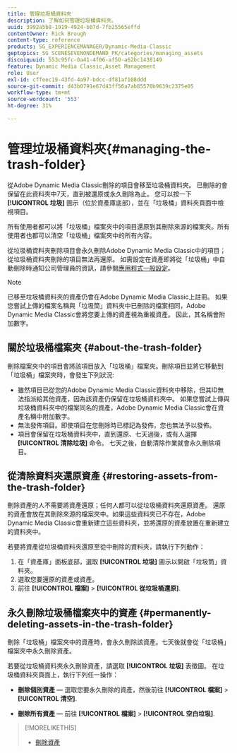 ```yaml
---
title: 管理垃圾桶資料夾
description: 了解如何管理垃圾桶資料夾。
uuid: 3992a5b8-1919-4924-b07d-7fb25565effd
contentOwner: Rick Brough
content-type: reference
products: SG_EXPERIENCEMANAGER/Dynamic-Media-Classic
geptopics: SG_SCENESEVENONDEMAND_PK/categories/managing_assets
discoiquuid: 553c95fc-0a41-4f06-af50-a62bc1438149
feature: Dynamic Media Classic,Asset Management
role: User
exl-id: cffeec19-43fd-4a97-bdcc-df81af108ddd
source-git-commit: d43b0791e67d43ff56a7ab85570b9639c2375e05
workflow-type: tm+mt
source-wordcount: '553'
ht-degree: 31%

---
```


# 管理垃圾桶資料夾{#managing-the-trash-folder}

從Adobe Dynamic Media Classic刪除的項目會移至垃圾桶資料夾。 已刪除的會保留在此資料夾中7天，直到被還原或永久刪除為止。 您可以按一下 **[!UICONTROL 垃圾]** 圖示（位於資產庫底部），並在「垃圾桶」資料夾頁面中檢視項目。

所有使用者都可以將「垃圾桶」檔案夾中的項目還原到其刪除來源的檔案夾。所有使用者也都可以清空「垃圾桶」檔案夾中的所有內容。

從垃圾桶資料夾刪除項目會永久刪除Adobe Dynamic Media Classic中的項目；從垃圾桶資料夾刪除的項目無法再還原。 如需設定在資產即將從「垃圾桶」中自動刪除時通知公司管理員的資訊，請參閱[應用程式一般設定](application-setup.md#general_settings)。

>[!NOTE]
>
>已移至垃圾桶資料夾的資產仍會在Adobe Dynamic Media Classic上註冊。 如果您嘗試上傳的檔案名稱與「垃圾筒」資料夾中已刪除的檔案相同，Adobe Dynamic Media Classic會將您要上傳的資產視為重複資產。 因此，其名稱會附加數字。

## 關於垃圾桶檔案夾 {#about-the-trash-folder}

刪除檔案夾中的項目會將該項目放入「垃圾桶」檔案夾。刪除項目並將它移動到「垃圾桶」檔案夾時，會發生下列狀況:

* 雖然項目已從您的Adobe Dynamic Media Classic資料夾中移除，但其ID無法指派給其他資產，因為該資產仍保留在垃圾桶資料夾中。 如果您嘗試上傳與垃圾桶資料夾中的檔案同名的資產，Adobe Dynamic Media Classic會在資產名稱中附加數字。
* 無法發佈項目。即使項目在您刪除時已標記為發佈，您也無法予以發佈。
* 項目會保留在垃圾桶資料夾中，直到還原、七天過後，或有人選擇 **[!UICONTROL 清除垃圾]** 命令。 七天之後，自動清除作業就會永久刪除項目。

## 從清除資料夾還原資產 {#restoring-assets-from-the-trash-folder}

刪除資產的人不需要將資產還原；任何人都可以從垃圾桶資料夾還原資產。 還原的資產會放在其刪除來源的檔案夾中。如果這些資料夾已不存在，Adobe Dynamic Media Classic會重新建立這些資料夾，並將還原的資產放置在重新建立的資料夾中。

若要將資產從垃圾桶資料夾還原至從中刪除的資料夾，請執行下列動作：

1. 在「資產庫」面板底部，選取 **[!UICONTROL 垃圾]** 圖示以開啟「垃圾筒」資料夾。
1. 選取您要還原的資產或資產。
1. 前往 **[!UICONTROL 檔案]** > **[!UICONTROL 從垃圾桶還原]**.

## 永久刪除垃圾桶檔案夾中的資產 {#permanently-deleting-assets-in-the-trash-folder}

刪除「垃圾桶」檔案夾中的資產時，會永久刪除該資產。七天後就會從「垃圾桶」檔案夾中永久刪除資產。

若要從垃圾桶資料夾永久刪除資產，請選取 **[!UICONTROL 垃圾]** 表徵圖。 在垃圾桶資料夾頁面上，執行下列任一操作：

* **刪除個別資產**  — 選取您要永久刪除的資產，然後前往 **[!UICONTROL 檔案]** > **[!UICONTROL 清空]**.

* **刪除所有資產**  — 前往 **[!UICONTROL 檔案]** > **[!UICONTROL 空白垃圾]**.

>[!MORELIKETHIS]
>
>* [刪除資產](moving-renaming-deleting-assets.md#delete_assets)

